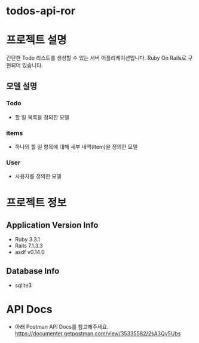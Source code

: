 # todos-api-ror
# 프로젝트 설명
간단한 Todo 리스트를 생성할 수 있는 서버 어플리케이션입니다.
Ruby On Rails로 구현되어 있습니다.

## 모델 설명

### Todo
- 할 일 목록을 정의한 모델
### items
- 하나의 할 일 항목에 대해 세부 내역(item)을 정의한 모델

### User
- 사용자를 정의한 모델

# 프로젝트 정보
## Application Version Info
- Ruby 3.3.1
- Rails 7.1.3.3
- asdf v0.14.0

## Database Info
- sqlite3

# API Docs
- 아래 Postman API Docs를 참고해주세요. https://documenter.getpostman.com/view/35335582/2sA3Qy5Ubs